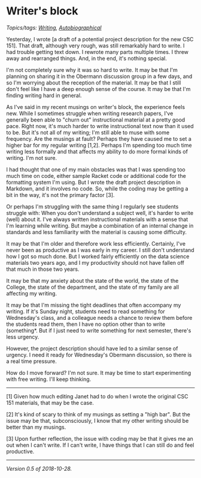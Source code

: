 Writer's block
==============

*Topics/tags: [Writing](index-on-writing), [Autobiographical](index-autobiograpical)*

Yesterday, I wrote [a draft of a potential project description for the
new CSC 151].  That draft, although very rough, was still remarkably
hard to write.  I had trouble getting text down.  I rewrote many parts
multiple times.  I threw away and rearranged things.  And, in the end,
it's nothing special.

I'm not completely sure why it was so hard to write.  It may be that I'm
planning on sharing it in the Obermann discussion group in a few days,
and so I'm worrying about the reception of the material.  It may be
that I still don't feel like I have a deep enough sense of the course.
It may be that I'm finding writing hard in general.

As I've said in my recent musings on writer's block, the experience feels
new.  While I sometimes struggle when writing research papers, I've generally
been able to "churn out" instructional material at a pretty good pace.
Right now, it's much harder to write instructional text now than it
used to be.  But it's not all of my writing; I'm still able to muse with
some frequency.  Are the musings at fault?  Perhaps they have caused me
to set a higher bar for my regular writing [1,2].  Perhaps I'm spending
too much time writing less formally and that affects my ability to do
more formal kinds of writing.  I'm not sure.

I had thought that one of my main obstacles was that I was spending too
much time on code, either sample Racket code or additional code for the
formatting system I'm using.  But I wrote the draft project description in
Markdown, and it involves no code.  So, while the coding may be getting
a bit in the way, it's not the primary factor [3].

Or perhaps I'm struggling with the same thing I regularly see students
struggle with: When you don't understand a subject well, it's harder
to write (well) about it.  I've always written instructional materials
with a sense that I'm learning while writing.  But maybe a combination
of an internal change in standards and less familiarity with the material
is causing some difficulty.

It may be that I'm older and therefore work less efficiently.  Certainly,
I've never been as productive as I was early in my career.  I still don't
understand how I got so much done.  But I worked fairly efficiently on
the data science materials two years ago, and I my productivity should
not have fallen off that much in those two years.

It may be that my anxiety about the state of the world, the state of
the College, the state of the department, and the state of my family
are all affecting my writing.

It may be that I'm missing the tight deadlines that often accompany my
writing.  If it's Sunday night, students need to read something for
Wednesday's class, and a colleague needs a chance to review them before
the students read them, then I have no option other than to write 
(something*.  But if I just need to write something for next semester,
there's less urgency.  

However, the project description should have led to a similar sense
of urgency.  I need it ready for Wednesday's Obermann discussion, so
there is a real time pressure.

How do I move forward?  I'm not sure.  It may be time to start
experimenting with free writing.  I'll keep thinking.

---

[1] Given how much editing Janet had to do when I wrote the original
CSC 151 materials, that may be the case.

[2] It's kind of scary to think of my musings as setting a "high bar".
But the issue may be that, subconsciously, I know that my other writing
should be better than my musings.

[3] Upon further reflection, the issue with coding may be that it gives
me an out when I can't write.  If I can't write, I have things that I can
still do and feel productive.

---

*Version 0.5 of 2018-10-28.*
